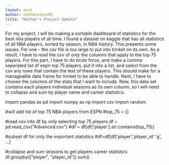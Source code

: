 ```yaml
---
layout: post
author: nathanstern93
title: "Nathan's Project Update"
---
```

For my project, I will be making a sortable dashboard of statistics for the best nba players of all time. I found a dataset on kaggle that has all statistics of all NBA players, sorted by season, in NBA history. This presents some issues. For one - the csv file is too large to put into trinket on its own. As a result, I have to read the csv of only the columns that apply to the top 75 players. For this part, I have to do brute force, and make a comma seperated list of espn top 75 players, put it into a list, and select from the csv any rows that contain the text of these players. This should make for a manageable data frame for trinket to be able to handle. Next, I have to choose the columns of the stats that I want to include. Now, this data set contains each players individual seasons as its own column, so I will need to collapse and sum by player name and career statistics. 

import pandas as pd
import numpy as np
import csv
import random

#will add list of top 75 NBA players from ESPN
#top_75 = {}

#read csv into df by only selecting top 75 players
df = pd.read_csv("Advanced.csv")
#df = df[df['player'].str.contains(top_75)]

#subset df for only the important statistics
#df=df[df['player','player_id' 'g', ...]

#collapse and sum seasons to get players career statistics
df.groupby(["player", "player_id"]).sum()
